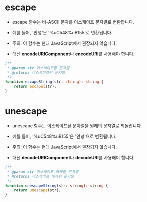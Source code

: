 # escape
* escape 함수는 비-ASCII 문자를 이스케이프 문자열로 변환합니다.
* 예를 들어, '안녕'은 '%uC548%uB155'로 변환됩니다.

* 주의: 이 함수는 현대 JavaScript에서 권장되지 않습니다.
* 대신 **encodeURIComponent**나 **encodeURI**를 사용해야 합니다.

```ts
/**
 * @param str 이스케이프할 문자열
 * @returns 이스케이프된 문자열
 */
function escapeString(str: string): string {
    return escape(str);
}
```

# unescape
 * unescape 함수는 이스케이프된 문자열을 원래의 문자열로 되돌립니다.
 * 예를 들어, '%uC548%uB155'은 '안녕'으로 변환됩니다.
 
 * 주의: 이 함수는 현대 JavaScript에서 권장되지 않습니다.
 * 대신 **decodeURIComponent**나 **decodeURI**를 사용해야 합니다.
 
```ts
/**
 * @param str 이스케이프 해제할 문자열
 * @returns 이스케이프 해제된 문자열
 */
function unescapeString(str: string): string {
    return unescape(str);
}
```